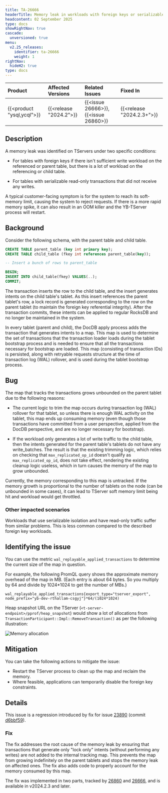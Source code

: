 ```yaml
---
title: TA-26666
headerTitle: Memory leak in workloads with foreign keys or serializable reads
headcontent: 02 September 2025
type: docs
showRightNav: true
cascade:
  unversioned: true
menu:
  v2.25_releases:
    identifier: ta-26666
    weight: 1
rightNav:
  hideH2: true
type: docs
---
```


| Product | Affected Versions | Related Issues | Fixed In |
| :------------------------- | :------------------ | :---------------- | :------- |
| {{<product "ysql,ycql">}} | {{<release "2024.2">}} | {{<issue 26666>}}, {{<issue 26860>}} | {{<release "2024.2.3+">}} |

## Description

A memory leak was identified on TServers under two specific conditions:

- For tables with foreign keys if there isn't sufficient write workload on the referenced or parent table, but there is a lot of workload on the referencing or child table.

- For tables with serializable read-only transactions that did not receive any writes.

A typical customer-facing symptom is for the system to reach its soft-memory limit, causing the system to reject requests. If there is a more rapid memory spike, it can also result in an OOM killer and the YB-TServer process will restart.

## Background

Consider the following schema, with the parent table and child table.

```sql
CREATE TABLE parent_table (key int primary key);
CREATE TABLE child_table (fkey int references parent_table(key));

-- Insert a bunch of rows to parent_table

BEGIN;
INSERT INTO child_table(fkey) VALUES(..);
COMMIT;
```

The transaction inserts the row to the child table, and the insert generates intents on the child table's tablet. As this insert references the parent tablet's row, a lock record is generated corresponding to the row on the parent tablet (to maintain the foreign key referential integrity). After the transaction commits, these intents can be applied to regular RocksDB and no longer be maintained in the system.

In every tablet (parent and child), the DocDB apply process adds the transaction that generates intents to a map. This map is used to determine the set of transactions that the transaction loader loads during the tablet bootstrap process and is needed to ensure that all the transactions necessary for bootstrap are loaded. This map (consisting of transaction IDs) is persisted, along with retryable requests structure at the time of transaction log (WAL) rollover, and is used during the tablet bootstrap process.

## Bug

The map that tracks the transactions grows unbounded on the parent tablet due to the following reasons:

- The current logic to trim the map occurs during transaction log (WAL) rollover for that tablet, so unless there is enough WAL activity on the tablet, this map ends up consuming memory (even though those transactions have committed from a user perspective, applied from the DocDB perspective, and are no longer necessary for bootstrap).

- If the workload only generates a lot of write traffic to the child table, then the intents generated for the parent table's tablets do not have any write_batches. The result is that the existing trimming logic, which relies on checking that `max_replicated_op_id` doesn't qualify as `max_replicated_op_id`, does not take effect, rendering the existing cleanup logic useless, which in turn causes the memory of the map to grow unbounded.

Currently, the memory corresponding to this map is untracked. If the memory growth is proportional to the number of tablets on the node (can be unbounded in some cases), it can lead to TServer soft memory limit being hit and workload would get throttled.

### Other impacted scenarios

Workloads that use serializable isolation and have read-only traffic suffer from similar problems. This is less common compared to the described foreign key workloads.

## Identifying the issue

You can use the metric `wal_replayable_applied_transactions` to determine the current size of the map in question.

For example, the following PromQL query shows the approximate memory overhead of the map in MB. (Each entry is about 64 bytes. So you multiply by 64 and divide by 1024*1024 to get the number of MBs.)

```promql
wal_replayable_applied_transactions{export_type="tserver_export", node_prefix="yb-dev-rthallam-csgyj"}*64/(1024*1024)
```

Heap snapshot URL on the TServer (`<t-server-endpoint>/pprof/heap_snapshot`) would show a lot of allocations from `TransactionParticipant::Impl::RemoveTransaction()` as per the following illustration:

![Memory allocation](/images/tech-advisory/ta-26666.png)

## Mitigation

You can take the following actions to mitigate the issue:

- Restart the TServer process to clean up the map and reclaim the memory.
- Where feasible, applications can temporarily disable the foreign key constraints.

## Details

This issue is a regression introduced by fix for issue [23890](https://github.com/yugabyte/yugabyte-db/issues/23890) (commit [d6bbf59](https://github.com/yugabyte/yugabyte-db/commit/d6bbf59db8b502f790fc160ca9eef72cf5791b7b)).

### Fix

The fix addresses the root cause of the memory leak by ensuring that transactions that generate only "lock only" intents (without performing any writes) are not added to the internal tracking map. This prevents the map from growing indefinitely on the parent tablets and stops the memory leak on affected ones. The fix also adds code to properly account for the memory consumed by this map.

The fix was implemented in two parts, tracked by [26860](https://github.com/yugabyte/yugabyte-db/issues/26860) and [26666](https://github.com/yugabyte/yugabyte-db/issues/26666), and is available in v2024.2.3 and later.
